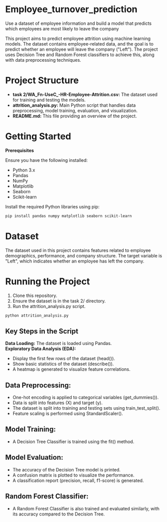 # Employee_turnover_prediction
Use a dataset of employee information and build a model that predicts which employees are most likely to leave the company<br>


This project aims to predict employee attrition using machine learning models. The dataset contains employee-related data, and the goal is to predict whether an employee will leave the company ("Left"). The project uses Decision Tree and Random Forest classifiers to achieve this, along with data preprocessing techniques.

# Project Structure

+ **task 2/WA_Fn-UseC_-HR-Employee-Attrition.csv:** The dataset used for training and testing the models.<br>
+ **attrition_analysis.py:** Main Python script that handles data preprocessing, model training, evaluation, and visualization.<br />
+ **README.md:** This file providing an overview of the project.<br />

# Getting Started 
**Prerequisites**

Ensure you have the following installed:<br>

* Python 3.x<br />
* Pandas<br />
* NumPy<br />
* Matplotlib<br />
* Seaborn<br />
* Scikit-learn<br />

Install the required Python libraries using pip:<br>
```bash 
pip install pandas numpy matplotlib seaborn scikit-learn
```
# Dataset
The dataset used in this project contains features related to employee demographics, performance, and company structure. The target variable is "Left", which indicates whether an employee has left the company.

# Running the Project

1. Clone this repository.<br>
2. Ensure the dataset is in the task 2/ directory.<br>
3. Run the attrition_analysis.py script.<br>
```bash
python attrition_analysis.py
```
## Key Steps in the Script
**Data Loading:** The dataset is loaded using Pandas.<br>
**Exploratory Data Analysis (EDA):** <br>
* Display the first few rows of the dataset (head()).<br>
* Show basic statistics of the dataset (describe()).<br>
* A heatmap is generated to visualize feature correlations.<br>
## Data Preprocessing:
* One-hot encoding is applied to categorical variables (get_dummies()).<br>
* Data is split into features (X) and target (y).<br>
* The dataset is split into training and testing sets using train_test_split().<br>
* Feature scaling is performed using StandardScaler().<br>
## Model Training:
* A Decision Tree Classifier is trained using the fit() method.
## Model Evaluation:
* The accuracy of the Decision Tree model is printed.<br>
* A confusion matrix is plotted to visualize the performance.<br>
* A classification report (precision, recall, f1-score) is generated.<br>
## Random Forest Classifier:
* A Random Forest Classifier is also trained and evaluated similarly, with its accuracy compared to the Decision Tree.


